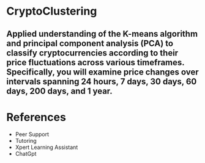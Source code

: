 # CryptoClustering

 ## Applied understanding of the K-means algorithm and principal component analysis (PCA) to classify cryptocurrencies according to their price fluctuations across various timeframes. Specifically, you will examine price changes over intervals spanning 24 hours, 7 days, 30 days, 60 days, 200 days, and 1 year.


# References
- Peer Support 
- Tutoring 
- Xpert Learning Assistant 
- ChatGpt